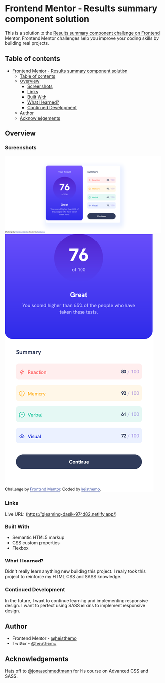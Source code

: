 # Frontend Mentor - Results summary component solution

This is a solution to the [Results summary component challenge on Frontend Mentor](https://www.frontendmentor.io/challenges/results-summary-component-CE_K6s0maV). Frontend Mentor challenges help you improve your coding skills by building real projects.  

## Table of contents

- [Frontend Mentor - Results summary component solution](#frontend-mentor---results-summary-component-solution)
	- [Table of contents](#table-of-contents)
	- [Overview](#overview)
		- [Screenshots](#screenshots)
 		- [Links](#links)
		- [Built With](#built-with)
		- [What I learned?](#what-i-learned)
		- [Continued Development](#continued-development)
	- [Author](#author)
	- [Acknowledgements](#acknowledgements)

## Overview

### Screenshots

![Screenshot of the page on a desktop](./screenshots/Screenshot-1.png)
![Screenshot of the page on mobile](./screenshots/Screenshot-2.png)

### Links 

Live URL: (https://gleaming-dasik-974d82.netlify.app/)

### Built With

- Semantic HTML5 markup
- CSS custom properties
- Flexbox

### What I learned?

Didn't really learn anything new building this project. I really took this project to reinforce my HTML CSS and SASS knowledge.

### Continued Development

In the future, I want to continue learning and implementing responsive design. I want to perfect using SASS mixins to implement responsive design.

## Author

- Frontend Mentor - [@heisthemo](https://www.frontendmentor.io/profile/heisthemo)
- Twitter - [@heisthemo](https://www.twitter.com/heisthemo)

## Acknowledgements 

Hats off to [@jonasschmedtmann](https://twitter.com/jonasschmedtman) for his course on Advanced CSS and SASS.
